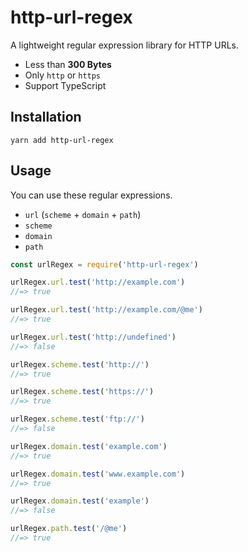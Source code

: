# http-url-regex

A lightweight regular expression library for HTTP URLs.

- Less than **300 Bytes**
- Only `http` or `https`
- Support TypeScript

## Installation

`yarn add http-url-regex`

## Usage

You can use these regular expressions.

- `url` (`scheme` + `domain` + `path`)
- `scheme`
- `domain`
- `path`

```js
const urlRegex = require('http-url-regex')

urlRegex.url.test('http://example.com')
//=> true

urlRegex.url.test('http://example.com/@me')
//=> true

urlRegex.url.test('http://undefined')
//=> false

urlRegex.scheme.test('http://')
//=> true

urlRegex.scheme.test('https://')
//=> true

urlRegex.scheme.test('ftp://')
//=> false

urlRegex.domain.test('example.com')
//=> true

urlRegex.domain.test('www.example.com')
//=> true

urlRegex.domain.test('example')
//=> false

urlRegex.path.test('/@me')
//=> true
```
